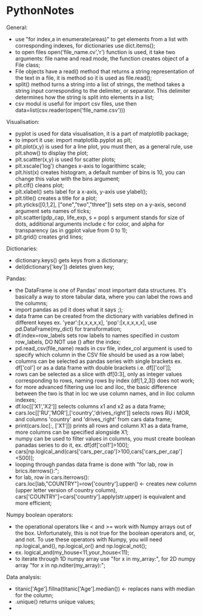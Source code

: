 # PythonNotes

General:
- use "for index,a in enumerate(areas)" to get elements from a list with corresponding indexes, for dictionaries use dict.items();
- to open files open('file_name.cv','r') function is used, it take two arguments: file name and read mode, the function creates object of a File class; 
- File objects have a read() method that returns a string representation of the text in a file, it is method so it is used as file.read();
- split() method turns a string into a list of strings, the method takes a string input corresponding to the delimiter, or separator. This delimiter determines how the string is split into elements in a list;
- csv modul is useful for import csv files, use then data=list(csv.reader(open('file_name.csv')))

Visualisation:
- pyplot is used for data visualisation, it is a part of matplotlib package;
- to import it use: import matplotlib.pyplot as plt;
- plt.plot(x,y) is used for a line plot, you must then, as a general rule, use plt.show() to display the plot;
- plt.scattter(x,y) is used for scatter plots;
- plt.xscale('log') changes x-axis to logarithimc scale;
- plt.hist(x) creates histogram, a default number of bins is 10, you can change this value with the bins argument;
- plt.clf() cleans plot;
- plt.xlabel() sets label for a x-axis, y-axis use ylabel();
- plt.title() creates a title for a plot;
- plt.yticks([0,1,2], ["one","two","three"]) sets step on a y-axis, second argument sets names of ticks;
- plt.scatter(gdp_cap, life_exp, s = pop) s argument stands for size of dots, additional arguments include c for color, and alpha for transparency (as in ggplot value from 0 to 1);
- plt.grid() creates grid lines;

Dictionaries:
- dictionary.keys() gets keys from a dictionary;
- del(dictionary['key']) deletes given key;

Pandas:
- the DataFrame is one of Pandas' most important data structures. It's basically a way to store tabular data, where you can label the rows and the columns;
- import pandas as pd it does what it says ;);
- data frame can be created from the dictionary with variables defined in different keyes ex. 'year':[x,x,x,x,x], 'pop':[x,x,x,x,x], use pd.DataFrame(my_dict) for transformation;
- df.index=row_labels sets row labels to names specified in custom row_labels, DO NOT use () after the index;
- pd.read_csv(file_name) reads in csv file, index_col argument is used to specify which column in the CSV file should be used as a row label;
- columns can be selected as pandas series with single brackets ex. df['col'] or as a data frame with double brackets i.e. df[['col']];
- rows can be selected as a slice with df[0:3], only as integer values corresponding to rows, naming rows by index (df[1,2,3]) does not work;
- for more advanced filtering use loc and iloc, the basic difference between the two is that in loc we use column names, and in iloc column indexes;
- df.loc[['X1','X2']] selects columns x1 and x2 as a data frame;
- cars.loc[['RU','MOR'],['country','drives_right']] selects rows RU i MOR, and columns 'country' and 'drives_right' from cars data frame;
- print(cars.loc[:, ['X1']]) prints all rows and column X1 as a data frame, more columns can be specified alongside X1; 
- numpy can be used to filter values in columns, you must create boolean panadas series to do it, ex. df[df['col1']>100];
- cars[np.logical_and(cars['cars_per_cap']>100,cars['cars_per_cap']<500)];
- looping through pandas data frame is done with "for lab, row in brics.iterrows():";
- for lab, row in cars.iterrows():
    cars.loc[lab,"COUNTRY"]=row['country'].upper() <- creates new column (upper letter version of country column), cars['COUNTRY']=cars['country'].apply(str.upper) is equivalent and more efficient;

Numpy boolean operators:
- the operational operators like < and >= work with Numpy arrays out of the box. Unfortunately, this is not true for the boolean operators and, or, and not. To use these operators with Numpy, you will need np.logical_and(), np.logical_or() and np.logical_not();
- ex. logical_and(my_house<11,your_house<11);
- to iterate through 1D numpy array use "for x in my_array:", for 2D numpy array "for x in np.nditer(my_array):";

Data analysis:
- titanic['Age'].fillna(titanic['Age'].median()) <- replaces nans with median for the column;
- .unique() returns unique values;
- 


